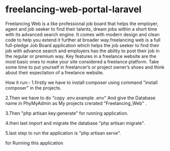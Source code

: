 # freelancing-web-portal-laravel
Freelancing Web is a like professional job board that helps the employer, agent and job seeker to find their talents, dream jobs within a short time with its advanced search engine. It comes with modern design and clean code to help you extend it further at broader way.freelancing web is a full full-pledge Job Board application which helps the job seeker to find their job with advance search and employers has the ability to post their job in the regular or premium way. Key features in a freelance website are the most basic ones to make your site considered a freelance platform. Take some time to put yourself in freelancer’s or project owner’s shoes and think about their expectation of a freelance website.


How it run:-
1.firstly we have to install composer using command "install composer"  in the projects.

2.Then we have to do "copy .env.example .env" And give the Database name in PhyMyAdmin as My projects crerated
"Freelancing_Web" .

3.Then "php artisan key:generate" for running application.

4.then last import and migrate the database "php artisan migrate".

5.last step to run the application is "php artisan serve".


for Running this application

